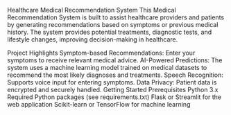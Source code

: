 Healthcare Medical Recommendation System
This Medical Recommendation System is built to assist healthcare providers and patients by generating recommendations based on symptoms or previous medical history. The system provides potential treatments, diagnostic tests, and lifestyle changes, improving decision-making in healthcare.

Project Highlights
Symptom-based Recommendations: Enter your symptoms to receive relevant medical advice.
AI-Powered Predictions: The system uses a machine learning model trained on medical datasets to recommend the most likely diagnoses and treatments.
Speech Recognition: Supports voice input for entering symptoms.
Data Privacy: Patient data is encrypted and securely handled.
Getting Started
Prerequisites
Python 3.x
Required Python packages (see requirements.txt)
Flask or Streamlit for the web application
Scikit-learn or TensorFlow for machine learning
